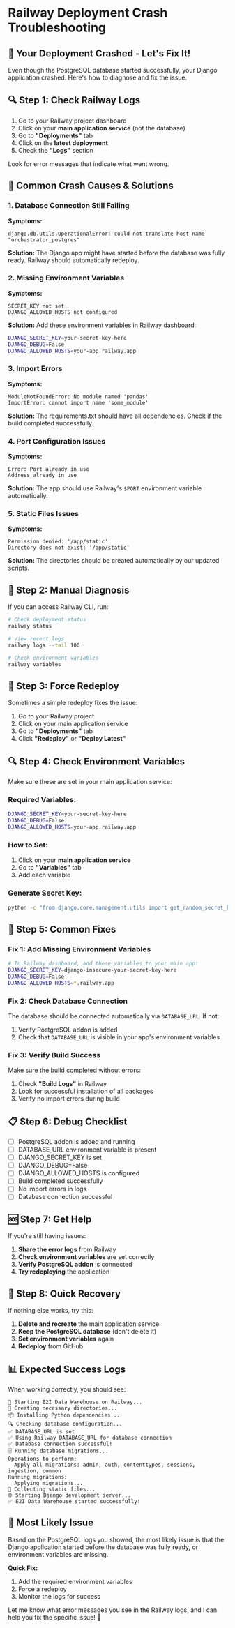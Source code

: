 # Railway Deployment Crash Troubleshooting

## 🚨 **Your Deployment Crashed - Let's Fix It!**

Even though the PostgreSQL database started successfully, your Django application crashed. Here's how to diagnose and fix the issue.

## 🔍 **Step 1: Check Railway Logs**

1. Go to your Railway project dashboard
2. Click on your **main application service** (not the database)
3. Go to **"Deployments"** tab
4. Click on the **latest deployment**
5. Check the **"Logs"** section

Look for error messages that indicate what went wrong.

## 🚨 **Common Crash Causes & Solutions**

### **1. Database Connection Still Failing**

**Symptoms:**
```
django.db.utils.OperationalError: could not translate host name "orchestrator_postgres"
```

**Solution:**
The Django app might have started before the database was fully ready. Railway should automatically redeploy.

### **2. Missing Environment Variables**

**Symptoms:**
```
SECRET_KEY not set
DJANGO_ALLOWED_HOSTS not configured
```

**Solution:**
Add these environment variables in Railway dashboard:
```bash
DJANGO_SECRET_KEY=your-secret-key-here
DJANGO_DEBUG=False
DJANGO_ALLOWED_HOSTS=your-app.railway.app
```

### **3. Import Errors**

**Symptoms:**
```
ModuleNotFoundError: No module named 'pandas'
ImportError: cannot import name 'some_module'
```

**Solution:**
The requirements.txt should have all dependencies. Check if the build completed successfully.

### **4. Port Configuration Issues**

**Symptoms:**
```
Error: Port already in use
Address already in use
```

**Solution:**
The app should use Railway's `$PORT` environment variable automatically.

### **5. Static Files Issues**

**Symptoms:**
```
Permission denied: '/app/static'
Directory does not exist: '/app/static'
```

**Solution:**
The directories should be created automatically by our updated scripts.

## 🔧 **Step 2: Manual Diagnosis**

If you can access Railway CLI, run:

```bash
# Check deployment status
railway status

# View recent logs
railway logs --tail 100

# Check environment variables
railway variables
```

## 🚀 **Step 3: Force Redeploy**

Sometimes a simple redeploy fixes the issue:

1. Go to your Railway project
2. Click on your main application service
3. Go to **"Deployments"** tab
4. Click **"Redeploy"** or **"Deploy Latest"**

## 🔍 **Step 4: Check Environment Variables**

Make sure these are set in your main application service:

### Required Variables:
```bash
DJANGO_SECRET_KEY=your-secret-key-here
DJANGO_DEBUG=False
DJANGO_ALLOWED_HOSTS=your-app.railway.app
```

### How to Set:
1. Click on your **main application service**
2. Go to **"Variables"** tab
3. Add each variable

### Generate Secret Key:
```bash
python -c "from django.core.management.utils import get_random_secret_key; print(get_random_secret_key())"
```

## 🚨 **Step 5: Common Fixes**

### Fix 1: Add Missing Environment Variables
```bash
# In Railway dashboard, add these variables to your main app:
DJANGO_SECRET_KEY=django-insecure-your-secret-key-here
DJANGO_DEBUG=False
DJANGO_ALLOWED_HOSTS=*.railway.app
```

### Fix 2: Check Database Connection
The database should be connected automatically via `DATABASE_URL`. If not:
1. Verify PostgreSQL addon is added
2. Check that `DATABASE_URL` is visible in your app's environment variables

### Fix 3: Verify Build Success
Make sure the build completed without errors:
1. Check **"Build Logs"** in Railway
2. Look for successful installation of all packages
3. Verify no import errors during build

## 📋 **Step 6: Debug Checklist**

- [ ] PostgreSQL addon is added and running
- [ ] DATABASE_URL environment variable is present
- [ ] DJANGO_SECRET_KEY is set
- [ ] DJANGO_DEBUG=False
- [ ] DJANGO_ALLOWED_HOSTS is configured
- [ ] Build completed successfully
- [ ] No import errors in logs
- [ ] Database connection successful

## 🆘 **Step 7: Get Help**

If you're still having issues:

1. **Share the error logs** from Railway
2. **Check environment variables** are set correctly
3. **Verify PostgreSQL addon** is connected
4. **Try redeploying** the application

## 🔄 **Step 8: Quick Recovery**

If nothing else works, try this:

1. **Delete and recreate** the main application service
2. **Keep the PostgreSQL database** (don't delete it)
3. **Set environment variables** again
4. **Redeploy** from GitHub

## 📊 **Expected Success Logs**

When working correctly, you should see:
```
🚀 Starting E2I Data Warehouse on Railway...
📁 Creating necessary directories...
📦 Installing Python dependencies...
🔍 Checking database configuration...
✅ DATABASE_URL is set
✅ Using Railway DATABASE_URL for database connection
✅ Database connection successful!
🗄️ Running database migrations...
Operations to perform:
  Apply all migrations: admin, auth, contenttypes, sessions, ingestion, common
Running migrations:
  Applying migrations...
🔧 Collecting static files...
🌐 Starting Django development server...
✅ E2I Data Warehouse started successfully!
```

## 🎯 **Most Likely Issue**

Based on the PostgreSQL logs you showed, the most likely issue is that the Django application started before the database was fully ready, or environment variables are missing.

**Quick Fix:**
1. Add the required environment variables
2. Force a redeploy
3. Monitor the logs for success

Let me know what error messages you see in the Railway logs, and I can help you fix the specific issue! 🚀
